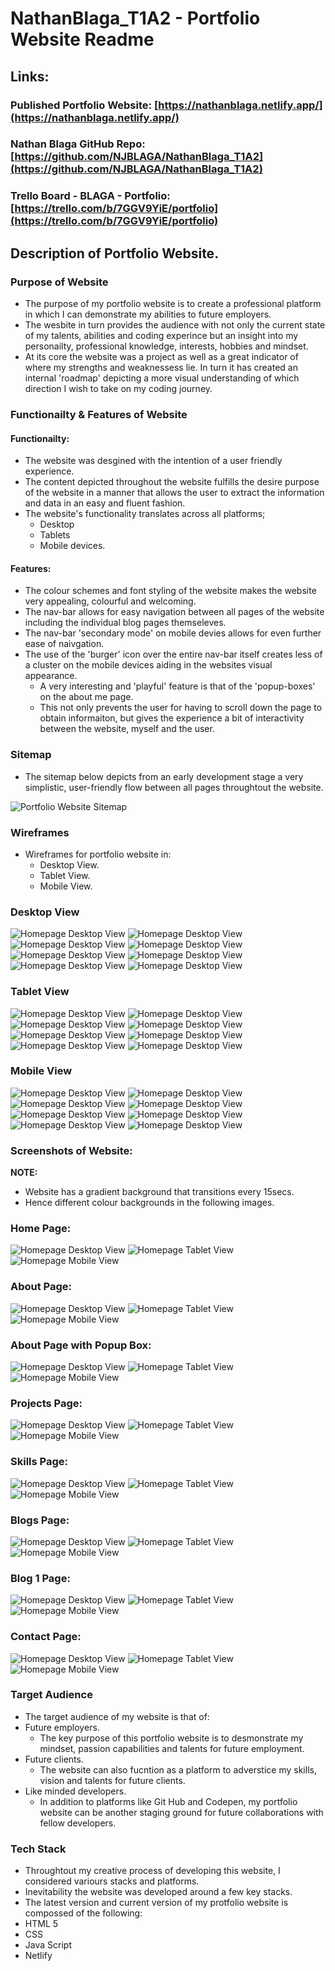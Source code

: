 # **NathanBlaga_T1A2 - Portfolio Website Readme**

## **Links:**

### **Published Portfolio Website:** [https://nathanblaga.netlify.app/](https://nathanblaga.netlify.app/)

### **Nathan Blaga GitHub Repo:** [https://github.com/NJBLAGA/NathanBlaga_T1A2](https://github.com/NJBLAGA/NathanBlaga_T1A2)

### **Trello Board - BLAGA - Portfolio:** [https://trello.com/b/7GGV9YiE/portfolio](https://trello.com/b/7GGV9YiE/portfolio)

## **Description of Portfolio Website.**  
  
### **Purpose of Website**

- The purpose of my portfolio website is to create a professional platform in which I can demonstrate my abilities to future employers.
- The wesbite in turn provides the audience with not only the current state of my talents, abilities and coding experince but an insight into my personailty, professional knowledge, interests, hobbies and mindset.
- At its core the website was a project as well as a great indicator of where my strengths and weaknessess lie.
  In turn it has created an internal 'roadmap' depicting a more visual understanding of which direction I wish to take on my coding journey.

### **Functionailty & Features of Website**

#### **Functionailty:**

- The website was desgined with the intention of a user friendly experience.
- The content depicted throughout the website fulfills the desire purpose of the website in a manner that allows the user to extract the information and data in an easy and fluent fashion.
- The website's functionality translates across all platforms;
  - Desktop
  - Tablets
  - Mobile devices.

#### **Features:**

- The colour schemes and font styling of the website makes the website very appealing, colourful and welcoming.
- The nav-bar allows for easy navigation between all pages of the website including the individual blog pages themseleves.
- The nav-bar 'secondary mode' on mobile devies allows for even further ease of naivgation.
- The use of the 'burger' icon over the entire nav-bar itself creates less of a cluster on the mobile devices aiding in the websites visual appearance.
  - A very interesting and 'playful' feature is that of the 'popup-boxes' on the about me page.
  - This not only prevents the user for having to scroll down the page to obtain informaiton, but gives the experience a bit of interactivity between the website, myself and the user.

### **Sitemap**

- The sitemap below depicts from an early development stage a very simplistic, user-friendly flow between all pages throughtout the website.

 ![Portfolio Website Sitemap](./docs/Screenshots/Sitemap.jpg)

### **Wireframes**

- Wireframes for portfolio website in:
  - Desktop View.
  - Tablet View.
  - Mobile View.

### **Desktop View**

![Homepage Desktop View](./docs/Screenshots/wfd1.jpg)
![Homepage Desktop View](./docs/Screenshots/wfd2.jpg)
![Homepage Desktop View](./docs/Screenshots/wfd3.jpg)
![Homepage Desktop View](./docs/Screenshots/wfd4.jpg)
![Homepage Desktop View](./docs/Screenshots/wfd5.jpg)
![Homepage Desktop View](./docs/Screenshots/wfd6.jpg)
![Homepage Desktop View](./docs/Screenshots/wfd7.jpg)
![Homepage Desktop View](./docs/Screenshots/wfd8.jpg)

### **Tablet View**

![Homepage Desktop View](./docs/Screenshots/wft1.jpg)
![Homepage Desktop View](./docs/Screenshots/wft2.jpg)
![Homepage Desktop View](./docs/Screenshots/wft3.jpg)
![Homepage Desktop View](./docs/Screenshots/wft4.jpg)
![Homepage Desktop View](./docs/Screenshots/wft5.jpg)
![Homepage Desktop View](./docs/Screenshots/wft6.jpg)
![Homepage Desktop View](./docs/Screenshots/wft7.jpg)
![Homepage Desktop View](./docs/Screenshots/wft8.jpg)

### **Mobile View**

![Homepage Desktop View](./docs/Screenshots/wfm1.jpg)
![Homepage Desktop View](./docs/Screenshots/wfm2.jpg)
![Homepage Desktop View](./docs/Screenshots/wfm3.jpg)
![Homepage Desktop View](./docs/Screenshots/wfm4.jpg)
![Homepage Desktop View](./docs/Screenshots/wfm5.jpg)
![Homepage Desktop View](./docs/Screenshots/wfm6.jpg)
![Homepage Desktop View](./docs/Screenshots/wfm7.jpg)
![Homepage Desktop View](./docs/Screenshots/wfm8.jpg)

### **Screenshots of Website:**

**NOTE:**

- Website has a  gradient background that transitions every 15secs.
- Hence different colour backgrounds in the following images.

### **Home Page:**

![Homepage Desktop View](./docs/Screenshots/homepage.jpg)
![Homepage Tablet View](./docs/Screenshots/tablet1.jpg)
![Homepage Mobile View](./docs/Screenshots/mobile1.jpg)

### **About Page:**

![Homepage Desktop View](./docs/Screenshots/aboutmepage.jpg)
![Homepage Tablet View](./docs/Screenshots/tablet2.jpg)
![Homepage Mobile View](./docs/Screenshots/mobile2.jpg)

### **About Page with Popup Box:**

![Homepage Desktop View](./docs/Screenshots/aboutme-popup.jpg)
![Homepage Tablet View](./docs/Screenshots/tablet3.jpg)
![Homepage Mobile View](./docs/Screenshots/mobile3.jpg)

### **Projects Page:**

![Homepage Desktop View](./docs/Screenshots/projectspage.jpg)
![Homepage Tablet View](./docs/Screenshots/tablet4.jpg)
![Homepage Mobile View](./docs/Screenshots/mobile4.jpg)

### **Skills Page:**

![Homepage Desktop View](./docs/Screenshots/skillspage.jpg)
![Homepage Tablet View](./docs/Screenshots/tablet5.jpg)
![Homepage Mobile View](./docs/Screenshots/mobile5.jpg)

### **Blogs Page:**

![Homepage Desktop View](./docs/Screenshots/blogspage.jpg)
![Homepage Tablet View](./docs/Screenshots/tablet6.jpg)
![Homepage Mobile View](./docs/Screenshots/mobile6.jpg)

### **Blog 1 Page:**

![Homepage Desktop View](./docs/Screenshots/blog1page.jpg)
![Homepage Tablet View](./docs/Screenshots/tablet7.jpg)
![Homepage Mobile View](./docs/Screenshots/mobile7.jpg)

### **Contact Page:**

![Homepage Desktop View](./docs/Screenshots/contactpage.jpg)
![Homepage Tablet View](./docs/Screenshots/tablet8.jpg)
![Homepage Mobile View](./docs/Screenshots/mobile8.jpg)

### **Target Audience**

- The target audience of my website is that of:
- Future employers.
  - The key purpose of this portfolio website is to desmonstrate my mindset, passion capabilities and talents for future employment.
- Future clients.
  - The website can also fucntion as a platform to adverstice my skills, vision and talents for future clients.
- Like minded developers.
  - In addition to platforms like Git Hub and Codepen, my portfolio website can be another staging ground for future collaborations with fellow developers.

### **Tech Stack**

- Throughtout my creative process of developing this website, I considered variours stacks and platforms.
- Inevitability  the website was developed around a few key stacks.
- The latest version and current version of my protfolio website is compossed of the following:
- HTML 5
- CSS
- Java Script
- Netlify
